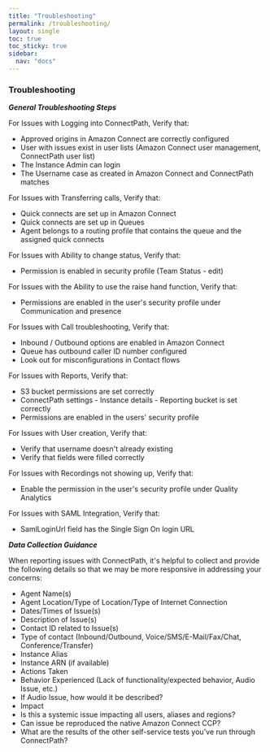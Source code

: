 ```yaml
---
title: "Troubleshooting"
permalink: /troubleshooting/
layout: single
toc: true
toc_sticky: true
sidebar:
  nav: "docs"
---
```


### Troubleshooting

***General Troubleshooting Steps***

For Issues with Logging into ConnectPath, Verify that:
- Approved origins in Amazon Connect are correctly configured
- User with issues exist in user lists (Amazon Connect user management, ConnectPath user list)
- The Instance Admin can login
- The Username case as created in Amazon Connect and ConnectPath matches

For Issues with Transferring calls, Verify that:
- Quick connects are set up in Amazon Connect
- Quick connects are set up in Queues
- Agent belongs to a routing profile that contains the queue and the assigned quick connects

For Issues with Ability to change status, Verify that:
- Permission is enabled in security profile (Team Status - edit)

For Issues with the Ability to use the raise hand function, Verify that:
- Permissions are enabled in the user's security profile under Communication and presence

For Issues with Call troubleshooting, Verify that:
- Inbound / Outbound options are enabled in Amazon Connect
- Queue has outbound caller ID number configured
- Look out for misconfigurations in Contact flows

For Issues with Reports, Verify that:
- S3 bucket permissions are set correctly
- ConnectPath settings - Instance details - Reporting bucket is set correctly
- Permissions are enabled in the users' security profile

For Issues with User creation, Verify that:
- Verify that username doesn't already existing
- Verify that fields were filled correctly

For Issues with Recordings not showing up, Verify that:
- Enable the permission in the user's security profile under Quality Analytics

For Issues with SAML Integration, Verify that:
- SamlLoginUrl field has the Single Sign On login URL

***Data Collection Guidance***

When reporting issues with ConnectPath, it's helpful to collect and provide the following details so that we may be more responsive in addressing your concerns:
- Agent Name(s)
- Agent Location/Type of Location/Type of Internet Connection
- Dates/Times of Issue(s)
- Description of Issue(s)
- Contact ID related to Issue(s)
- Type of contact (Inbound/Outbound, Voice/SMS/E-Mail/Fax/Chat, Conference/Transfer)
- Instance Alias
- Instance ARN (if available)
- Actions Taken
- Behavior Experienced (Lack of functionality/expected behavior, Audio Issue, etc.)
- If Audio Issue, how would it be described?
- Impact
- Is this a systemic issue impacting all users, aliases and regions?
- Can issue be reproduced the native Amazon Connect CCP?
- What are the results of the other self-service tests you've run through ConnectPath?
